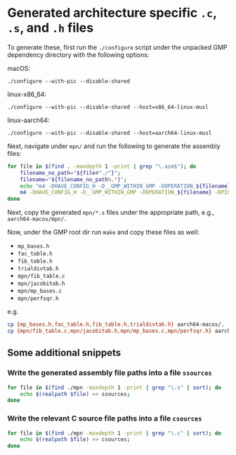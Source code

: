 # Generated architecture specific `.c`, `.s`, and `.h` files

To generate these, first run the `./configure` script under the unpacked GMP dependency directory with the following options:

macOS:
```terminal
./configure --with-pic --disable-shared
```

linux-x86_64:
```terminal
./configure --with-pic --disable-shared --host=x86_64-linux-musl
```

linux-aarch64:
```terminal
./configure --with-pic --disable-shared --host=aarch64-linux-musl
```

Next, navigate under `mpn/` and run the following to generate the assembly files:

```bash
for file in $(find . -maxdepth 1 -print | grep "\.asm$"); do
    filename_no_path="${file#"./"}";
    filename="${filename_no_path%.*}";
    echo "m4 -DHAVE_CONFIG_H -D__GMP_WITHIN_GMP -DOPERATION_${filename} -DPIC $file > ${filename}.s";
    m4 -DHAVE_CONFIG_H -D__GMP_WITHIN_GMP -DOPERATION_${filename} -DPIC $file > ${filename}.s;
done
```

Next, copy the generated `mpn/*.s` files under the appropriate path, e.g.,
`aarch64-macos/mpn/.`

Now, under the GMP root dir run `make` and copy these files as well:

- `mp_bases.h`
- `fac_table.h`
- `fib_table.h`
- `trialdivtab.h`
- `mpn/fib_table.c`
- `mpn/jacobitab.h`
- `mpn/mp_bases.c`
- `mpn/perfsqr.h`

e.g.
```bash
cp {mp_bases.h,fac_table.h,fib_table.h,trialdivtab.h} aarch64-macos/.
cp {mpn/fib_table.c,mpn/jacobitab.h,mpn/mp_bases.c,mpn/perfsqr.h} aarch64-macos/mpn/.
```

## Some additional snippets

### Write the generated assembly file paths into a file `ssources`

```bash
for file in $(find ./mpn -maxdepth 1 -print | grep "\.s" | sort); do
    echo $(realpath $file) >> ssources;
done
```

### Write the relevant C source file paths into a file `csources`

```bash
for file in $(find ./mpn -maxdepth 1 -print | grep "\.c" | sort); do
    echo $(realpath $file) >> csources;
done
```
